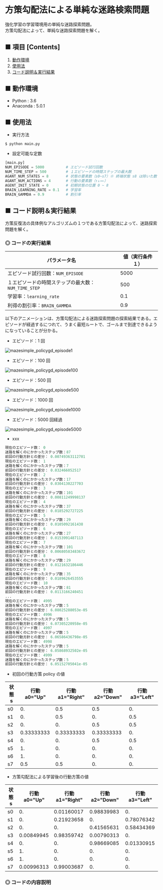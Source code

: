 # 方策勾配法による単純な迷路検索問題
強化学習の学習環境用の単純な迷路探索問題。<br>
方策勾配法によって、単純な迷路探索問題を解く。<br>

<!--
単純な迷路探索問題を、Unity ML-Agents のフレームワーク（`Academy`,`Brain`,`Agent`クラス など）を参考にして実装しています。<br>
分かりやすいように `main.py` ファイル毎に１つの完結した実行コードにしています。<br>
-->

## ■ 項目 [Contents]
1. [動作環境](#動作環境)
1. [使用法](#使用法)
1. [コード説明＆実行結果](#コード説明＆実行結果)


## ■ 動作環境

- Python : 3.6
- Anaconda : 5.0.1

## ■ 使用法

- 実行方法
```
$ python main.py
```

- 設定可能な定数
```python
[main.py]
NUM_EPISODE = 5000          # エピソード試行回数
NUM_TIME_STEP = 500         # １エピソードの時間ステップの最大数
AGANT_NUM_STATES = 8        # 状態の要素数（s0~s7）※ 終端状態 s8 は除いた数
AGANT_NUM_ACTIONS = 4       # 行動の要素数（↑↓→←）
AGENT_INIT_STATE = 0        # 初期状態の位置 0 ~ 8
BRAIN_LEARNING_RATE = 0.1   # 学習率
BRAIN_GAMMDA = 0.9          # 割引率
```

<a id="コード説明＆実行結果"></a>

## ■ コード説明＆実行結果
方策反復法の具体例なアルゴリズムの１つである方策勾配法によって、迷路探索問題を解く。<br>

### ◎ コードの実行結果

|パラメータ名|値（実行条件１）|
|---|---|
|エピソード試行回数：`NUM_EPISODE`|5000|
|１エピソードの時間ステップの最大数：`NUM_TIME_STEP`|500|
|学習率：`learning_rate`|0.1|
|利得の割引率：`BRAIN_GAMMDA`|0.9|

以下のアニメーションは、方策勾配法による迷路探索問題の探索結果である。エピソードが経過するにつれて、うまく最短ルートで、ゴールまで到達できるようになっていることが分かる。<br>

- エピソード：1 回

![mazesimple_policygd_episode1](https://user-images.githubusercontent.com/25688193/52711286-cd924c00-2fd4-11e9-894a-573c54c9c642.gif)<br>

- エピソード：100 回

![mazesimple_policygd_episode100](https://user-images.githubusercontent.com/25688193/52711359-f7e40980-2fd4-11e9-88a8-6a7926cee28f.gif)<br>

- エピソード：500 回

![mazesimple_policygd_episode500](https://user-images.githubusercontent.com/25688193/52711654-b1db7580-2fd5-11e9-9368-3094d945131c.gif)<br>

- エピソード：1000 回

![mazesimple_policygd_episode1000](https://user-images.githubusercontent.com/25688193/52711432-206c0380-2fd5-11e9-9f85-32d72ddf8603.gif)<br>

- エピソード：5000 回経過

![mazesimple_policygd_episode5000](https://user-images.githubusercontent.com/25688193/52711614-92444d00-2fd5-11e9-8260-d3f0be9a254a.gif)<br>


- xxx
```python
現在のエピソード数： 0
迷路を解くのにかかったステップ数：87
前回の行動方針との差分： 0.00749363112701
現在のエピソード数： 1
迷路を解くのにかかったステップ数：7
前回の行動方針との差分： 0.032466052517
現在のエピソード数： 2
迷路を解くのにかかったステップ数：17
前回の行動方針との差分： 0.0304130227703
現在のエピソード数： 3
迷路を解くのにかかったステップ数：101
前回の行動方針との差分： 0.00811249998137
現在のエピソード数： 4
迷路を解くのにかかったステップ数：37
前回の行動方針との差分： 0.0185292727225
現在のエピソード数： 5
迷路を解くのにかかったステップ数：29
前回の行動方針との差分： 0.0105092161438
現在のエピソード数： 6
迷路を解くのにかかったステップ数：27
前回の行動方針との差分： 0.0153991487113
現在のエピソード数： 7
迷路を解くのにかかったステップ数：101
前回の行動方針との差分： 0.00680583483672
現在のエピソード数： 8
迷路を解くのにかかったステップ数：29
前回の行動方針との差分： 0.0121632186446
現在のエピソード数： 9
迷路を解くのにかかったステップ数：35
前回の行動方針との差分： 0.0189626453555
現在のエピソード数： 10
迷路を解くのにかかったステップ数：81
前回の行動方針との差分： 0.0113166240451
...
現在のエピソード数： 4995
迷路を解くのにかかったステップ数：5
前回の行動方針との差分： 6.08025288053e-05
現在のエピソード数： 4996
迷路を解くのにかかったステップ数：5
前回の行動方針との差分： 6.07305220958e-05
現在のエピソード数： 4997
迷路を解くのにかかったステップ数：5
前回の行動方針との差分： 6.06586436798e-05
現在のエピソード数： 4998
迷路を解くのにかかったステップ数：5
前回の行動方針との差分： 6.05868932502e-05
現在のエピソード数： 4999
迷路を解くのにかかったステップ数：5
前回の行動方針との差分： 6.05152705041e-05
```

- 初回の行動方策 policy の値

|状態 s|行動 a0="Up"|行動 a1="Right"|行動 a2="Down"|行動 a3="Left"|
|---|---|---|---|---|
|s0|0.|0.5|0.5|0.|
|s1|0.|0.5|0.|0.5|
|s2|0.|0.|0.5|0.5|
|s3|0.33333333|0.33333333|0.33333333|0.|
|s4|0.|0.|0.5|0.5|
|s5|1.|0.|0.|0.|
|s6|1.|0.|0.|0.|
|s7|0.5|0.5|0.|0.|

- 方策勾配法による学習後の行動方策の値

|状態 s|行動 a0="Up"|行動 a1="Right"|行動 a2="Down"|行動 a3="Left"|
|---|---|---|---|---|
|s0|0.|0.01160017|0.98839983|0.|
|s1|0.|0.21923658|0.|0.78076342|
|s2|0.|0.|0.41565631|0.58434369|
|s3|0.00849945|0.98359742|0.00790313|0.|
|s4|0.|0.|0.98669085|0.01330915|
|s5|1.|0.|0.|0.|
|s6|1.|0.|0.|0.|
|s7|0.00996313|0.99003687|0.|0.|


### ◎ コードの内容説明
<!--
本コードの大まかな流れは、以下のようになる。<br>

### 1. エージェントの行動方策 `_policy` のためのパラメーター `_brain_parameters` を初期化する。
- この初期化処理は、`MazePolicyGradientBrain` クラスのコンストラクタとそのコンストラクタ内でコールされる `MazePolicyGradientBrain.init__brain_parameters()` メソッドにて行う。<br>
- パラメーター `_brain_parameters` の値は、行を状態 {s0,s1,s2,s3,s4,s5,s6,s7} 、列を行動 {"Up","Right","Down","Left"} とする表形式表現で実装する。（※行動方策を表形式で実装するために、これに対応するパラメーターも表形式で実装する。）<br>
- 進行方向に壁があって進めない様子を表現するために、壁で進めない方向には `np.nan` で初期化する。<br>
- 尚、状態 s8 は、ゴール状態で行動方策がないため、これに対応するパラメーターも定義しないようにする。<br>

```python
[MazePolicyGradientBrain.py]
class MazePolicyGradientBrain
    ...
    def __init__( self ):
        ...
        self._brain_parameters = self.init__brain_parameters()
        ...
        return

    def init__brain_parameters( self ):
        """
        方策パラメータを初期化
        """
        # 表形式（行：状態 s、列：行動 a）
        brain_parameters = np.array(
            [   # a0="Up", a1="Right", a3="Down", a4="Left"
                [ np.nan, 1,        1,         np.nan ], # s0
                [ np.nan, 1,        np.nan,    1 ],      # s1
                [ np.nan, np.nan,   1,         1 ],      # s2
                [ 1,      1,        1,         np.nan ], # s3
                [ np.nan, np.nan,   1,         1 ],      # s4
                [ 1,      np.nan,   np.nan,    np.nan ], # s5
                [ 1,      np.nan,   np.nan,    np.nan ], # s6
                [ 1,      1,        np.nan,    np.nan ], # s7
            ]
        )
        return brain_parameters
```

### 2. softmax 関数に従って、パラメーター `_brain_parameters` から行動方策 `_policy` を求める。
- この処理の初回処理（＝初回の行動方策の算出）は、`MazePolicyGradientBrain` クラスのコンストラクタからコールされる `convert_into_policy_from_brain_parameters()` メソッドにて行う。<br>
- それ以降のエピソードでの処理は、`MazePolicyGradientBrain` クラスの `decision_policy()` メソッドからコールされる `convert_into_policy_from_brain_parameters()` メソッドにて行う。<br>

```python
[MazePolicyGradientBrain.py]
class MazePolicyGradientBrain
    ...
    def __init__( self ):
        ...
        self._brain_parameters = self.init__brain_parameters()
        self._policy = self.convert_into_policy_from_brain_parameters( self._brain_parameters )
        return
    
    def convert_into_policy_from_brain_parameters( self, brain_parameters ):
        """
        方策パラメータから、行動方針 [policy] を決定する
        ・softmax 関数で確率を計算
        """
        beta = 1.0
        [m, n] = brain_parameters.shape
        policy = np.zeros( shape = (m,n) )

        theta = brain_parameters
        exp_theta = np.exp( beta * theta )

        for i in range(0, m):
            # 割合の計算
            policy[i, :] = exp_theta[i, :] / np.nansum( exp_theta[i, :] )

        # NAN 値は 0 に変換
        policy = np.nan_to_num( policy )

        return policy

    def decision_policy( self ):
        """
        行動方針を決定する
        """
        ...

        # 行動の方策のためのパラメーターを元に、行動方策を決定する。
        self._policy = self.convert_into_policy_from_brain_parameters( self._brain_parameters )

        return self._policy
```

- ここで、初期化後の行動方策 `_policy` の値は、以下のような値になる。<br>
    ```python
    _policy : 
    [[ 0.          0.5         0.5         0.        ]
    [ 0.          0.5         0.          0.5       ]
    [ 0.          0.          0.5         0.5       ]
    [ 0.33333333  0.33333333  0.33333333  0.        ]
    [ 0.          0.          0.5         0.5       ]
    [ 1.          0.          0.          0.        ]
    [ 1.          0.          0.          0.        ]
    [ 0.5         0.5         0.          0.        ]]
    ```


### 3. 以下の 3.1 ~ 3.2 の処理を、エピソード `episode` 毎に繰り返す。

#### 3-1. エージェントをゴールまで移動させる。
- この処理は、`Academy` クラスからコールバックされる `MazeAgent` クラスのコールバック関数 `agent_action()` にて行う。
- まず、`agent_reset()` メソッドをコールし、エージェントの状態を初期位置にリセットする。
- エージェントの次行動 `next_action` は、確率で表現される行動方策 `policy` を元に、`np.random.choice()` メソッドで決定する。
- 迷路の各格子の位置を 0 ~ 8 の番号で管理しているので、これに従って、行動 {"Up","Right","Down","Left"} による次状態 `_state` =0 ~ 8 を指定する。<br>
    - 例えば、上に移動するときは次状態 `_state` の数字が3小さくなるなど。
- この際、エージェントの状態の履歴 `_states_history` と行動の履歴 `_action_history` を保管しておく。（後述の方策勾配法に基づく行動方策のためのパラメーターの更新処理で利用するため）
- while ループで、エージェントがゴールに辿り着くまで、これらのエージェントの移動処理を繰り返す。

```python
[Academy.py]
class Academy( object ):
    ...
    def academy_step( self ):
        """
        エピソードを１ステップ間隔実行する。
        """
        for episode in range( 0,self._max_episode ):
            for agent in self._agents:
                agent.agent_step( episode )
                agent.agent_action( episode )

                # 全ての Agent が完了時に break するように要修正
                if ( agent.IsDone() == True ):
                    break
                
            if ( agent.IsDone() == True ):
                break

        # Academy と全 Agents のエピソードを完了
        self._done = True
        for agent in self._agents:
            agent.agent_on_done()

        return
```

```python
[MazeAgent.py]
class MazeAgent
    ...
    def agent_action( self, episode ) :
        """
        各エピソードでのエージェントのアクションを記述
        ・Academy からコールされるコールバック関数

        [Args]
            episode : 現在のエピソード数
        """
        ...
        print( "現在のエピソード数：", episode )

        policy = self._brain.get_policy()

        #------------------------------------------------------------
        # 行動方策に基づき、エージェントを迷路のゴールまで移動させる。
        #------------------------------------------------------------
        # エージェントの状態を再初期化して、開始位置に設定する。
        self.agent_reset()

        # Goal にたどり着くまでループ
        while(1):
            # Brain のロジックに従ったエージェント次の行動
            next_action = self._brain.next_action( state = self._state )
            
            # エージェントの移動
            if next_action == "Up":
                self._state = self._state - 3  # 上に移動するときは状態の数字が3小さくなる
                action = 0
            elif next_action == "Right":
                self._state = self._state + 1  # 右に移動するときは状態の数字が1大きくなる
                action = 1
            elif next_action == "Down":
                self._state = self._state + 3  # 下に移動するときは状態の数字が3大きくなる
                action = 2
            elif next_action == "Left":
                self._state = self._state - 1  # 左に移動するときは状態の数字が1小さくなる
                action = 3

            # 現在の状態の行動を設定
            self._action_history[-1] = action

            # 次の状態を追加
            self._states_history.append( self._state )
            self._action_history.append( np.nan )       # 次の状態での行動はまだ分からないので NaN 値を入れておく。

            # ゴールの指定
            if( self._state == 8 ):
                self.add_reword( 1.0 )  # ゴール地点なら、報酬
                break                       

        print( "迷路を解くのにかかったステップ数：" + str( len(self._states_history) ) )
        ...
```

#### 3.2. エージェントのゴールまでの履歴を元に、方策勾配法に従って、行動方策を更新する。

```python
[MazeAgent.py]
class MazeAgent
    ...
    def agent_action( self, episode ) :
        """
        各エピソードでのエージェントのアクションを記述
        ・Academy からコールされるコールバック関数

        [Args]
            episode : 現在のエピソード数
        """
        ...
        #------------------------------------------------------------
        # エージェントのゴールまでの履歴を元に、行動方策を更新
        #------------------------------------------------------------
        new_policy = self._brain.decision_policy()
        ...
```

### 4. 前回の行動方針との差分が十分小さければ、学習が完了したとみなし、エピソードを完了する。

```python
[MazeAgent.py]
class MazeAgent
    ...
    def agent_action( self, episode ) :
        """
        各エピソードでのエージェントのアクションを記述
        ・Academy からコールされるコールバック関数

        [Args]
            episode : 現在のエピソード数
        """
        done = False            # エピソードの完了フラグ
        stop_epsilon = 0.001    # エピソードの完了のための行動方策の差分値
        ...
        #------------------------------------------------------------
        # エピソードの完了判定処理
        #------------------------------------------------------------
        # 前回の行動方針との差分が十分小さくなれば学習を終了する。
        delta_policy = np.sum( np.abs( new_policy - policy ) )
        print( "前回の行動方針との差分：", delta_policy )

        if( delta_policy < stop_epsilon ):
            done = True

        return
```
-->